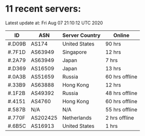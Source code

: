 # 11 recent servers:

Latest update at: Fri Aug 07 21:10:12 UTC 2020

| ID | ASN | Server Country | Online |
| -- | --- | -------------- | ------ |
| #.D09B | AS174 | United States | 90 hrs |
| #.7F1D | AS63949 | Singapore | 12 hrs |
| #.2A79 | AS63949 | Japan | 7 hrs |
| #.D369 | AS16509 | Japan | 13 hrs |
| #.0A3B | AS51659 | Russia | 60 hrs offline |
| #.33B9 | AS63888 | Hong Kong | 12 hrs |
| #.1F2B | AS49392 | Russia | 48 hrs offline |
| #.4151 | AS4760 | Hong Kong | 60 hrs offline |
| #.587B | N/A | N/A | 55 hrs offline |
| #.770F | AS202425 | Netherlands | 2 hrs offline |
| #.6B5C | AS16913 | United States | 1 hrs |

